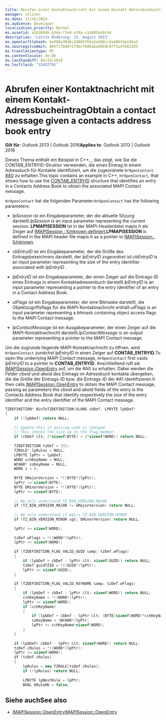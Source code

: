 ```yaml
---
title: Abrufen einer Kontaktnachricht mit einem Kontakt-Adressbucheintrag
manager: soliver
ms.date: 11/16/2014
ms.audience: Developer
localization_priority: Normal
ms.assetid: a263894b-b3da-f1e4-a7da-ca3695bddc94
description: 'Letzte Änderung: 13. August 2013'
ms.openlocfilehash: be988a3036c2d882f65e2e588cc9a40bfda146a5
ms.sourcegitcommit: 8657170d071f9bcf680aba50b9c07f2a4fb82283
ms.translationtype: MT
ms.contentlocale: de-DE
ms.lasthandoff: 04/28/2019
ms.locfileid: "33437791"
---
```

# <a name="obtain-a-contact-message-given-a-contacts-address-book-entry"></a><span data-ttu-id="6486a-103">Abrufen einer Kontaktnachricht mit einem Kontakt-Adressbucheintrag</span><span class="sxs-lookup"><span data-stu-id="6486a-103">Obtain a contact message given a contacts address book entry</span></span>

<span data-ttu-id="6486a-104">**Gilt für**: Outlook 2013 | Outlook 2016</span><span class="sxs-lookup"><span data-stu-id="6486a-104">**Applies to**: Outlook 2013 | Outlook 2016</span></span> 
  
<span data-ttu-id="6486a-105">Dieses Thema enthält ein Beispiel in C++, , das zeigt, wie Sie die CONTAB_ENTRYID-Struktur verwenden, die einen Eintrag in einem Adressbuch für Kontakte identifiziert, um die zugeordnete `HrOpenContact` [#A0](contab_entryid.md) zu erhalten.</span><span class="sxs-lookup"><span data-stu-id="6486a-105">This topic contains an example in C++, `HrOpenContact`, that shows how to use the [CONTAB_ENTRYID](contab_entryid.md) structure that identifies an entry in a Contacts Address Book to obtain the associated MAPI Contact message.</span></span> 
  
<span data-ttu-id="6486a-106">`HrOpenContact` hat die folgenden Parameter:</span><span class="sxs-lookup"><span data-stu-id="6486a-106">`HrOpenContact` has the following parameters:</span></span> 
  
-  <span data-ttu-id="6486a-107">*lpSession*  ist ein Eingabeparameter, der die aktuelle Sitzung darstellt.</span><span class="sxs-lookup"><span data-stu-id="6486a-107">*lpSession*  is an input parameter representing the current session.</span></span> <span data-ttu-id="6486a-108">**LPMAPISESSION** ist in der MAPI-Headerdatei mapix.h als Zeiger auf [IMAPISession : IUnknown definiert.](imapisessioniunknown.md)</span><span class="sxs-lookup"><span data-stu-id="6486a-108">**LPMAPISESSION** is defined in the MAPI header file mapix.h as a pointer to [IMAPISession : IUnknown](imapisessioniunknown.md).</span></span>
    
-  <span data-ttu-id="6486a-109">*cbEntryID* ist ein Eingabeparameter, der die Größe des Eintragsbezeichners darstellt, der *lpEntryID zugeordnet ist.*</span><span class="sxs-lookup"><span data-stu-id="6486a-109">*cbEntryID*  is an input parameter representing the size of the entry identifier associated with  *lpEntryID*  .</span></span> 
    
-  <span data-ttu-id="6486a-110">*lpEntryID ist*  ein Eingabeparameter, der einen Zeiger auf die Eintrags-ID eines Eintrags in einem Kontaktadressenbuch darstellt.</span><span class="sxs-lookup"><span data-stu-id="6486a-110">*lpEntryID*  is an input parameter representing a pointer to the entry identifier of an entry in a Contact Address Book.</span></span> 
    
-  <span data-ttu-id="6486a-111">*ulFlags ist*  ein Eingabeparameter, der eine Bitmaske darstellt, die Objektzugriffsflags für die MAPI-Kontaktnachricht enthält.</span><span class="sxs-lookup"><span data-stu-id="6486a-111">*ulFlags*  is an input parameter representing a bitmask containing object access flags to the MAPI Contact message.</span></span> 
    
-  <span data-ttu-id="6486a-112">*lpContactMessage*  ist ein Ausgabeparameter, der einen Zeiger auf die MAPI-Kontaktnachricht darstellt.</span><span class="sxs-lookup"><span data-stu-id="6486a-112">*lpContactMessage*  is an output parameter representing a pointer to the MAPI Contact message.</span></span> 
    
<span data-ttu-id="6486a-113">Um die zugrunde liegende MAPI-Kontaktnachricht zu öffnen, wird `HrOpenContact` *zunächst lpEntryID* in einen Zeiger auf **CONTAB_ENTRYID.**</span><span class="sxs-lookup"><span data-stu-id="6486a-113">To open the underlying MAPI Contact message,  `HrOpenContact` first casts  *lpEntryID*  to a pointer to **CONTAB_ENTRYID**.</span></span> <span data-ttu-id="6486a-114">Anschließend ruft sie [IMAPISession::OpenEntry](imapisession-openentry.md) auf, um die #A0 zu erhalten. Dabei werden die  *Felder cbeid*  und  *abeid*  des Eintrags im Adressbuch kontakte übergeben, die die Größe der Eintrags-ID bzw. die Eintrags-ID der #A1 identifizieren.</span><span class="sxs-lookup"><span data-stu-id="6486a-114">It then calls [IMAPISession::OpenEntry](imapisession-openentry.md) to obtain the MAPI Contact message, passing as parameters the  *cbeid*  and  *abeid*  fields of the entry in the Contacts Address Book that identify respectively the size of the entry identifier and the entry identifier of the MAPI Contact message.</span></span> 
  
```cpp
TZDEFINITION* BinToTZDEFINITION(ULONG cbDef, LPBYTE lpbDef) 
{ 
    if (!lpbDef) return NULL; 
 
    // Update this if parsing code is changed. 
    // This checks the size up to the flag member. 
    if (cbDef &lt; 2*sizeof(BYTE) + 2*sizeof(WORD)) return NULL; 
 
    TZDEFINITION tzDef = {0}; 
    TZRULE* lpRules = NULL; 
    LPBYTE lpPtr = lpbDef; 
    WORD cchKeyName = NULL; 
    WCHAR* szKeyName = NULL; 
    WORD i = 0; 
 
    BYTE bMajorVersion = *((BYTE*)lpPtr); 
    lpPtr += sizeof(BYTE); 
    BYTE bMinorVersion = *((BYTE*)lpPtr); 
    lpPtr += sizeof(BYTE); 
 
    // We only understand TZ_BIN_VERSION_MAJOR 
    if (TZ_BIN_VERSION_MAJOR != bMajorVersion) return NULL; 
 
    // We only understand if &gt;= TZ_BIN_VERSION_MINOR 
    if (TZ_BIN_VERSION_MINOR &gt; bMinorVersion) return NULL; 
 
    lpPtr += sizeof(WORD); 
 
    tzDef.wFlags = *((WORD*)lpPtr); 
    lpPtr += sizeof(WORD); 
 
    if (TZDEFINITION_FLAG_VALID_GUID &amp; tzDef.wFlags) 
    { 
        if (lpbDef + cbDef - lpPtr &lt; sizeof(GUID)) return NULL; 
        tzDef.guidTZID = *((GUID*)lpPtr); 
        lpPtr += sizeof(GUID); 
    } 
 
    if (TZDEFINITION_FLAG_VALID_KEYNAME &amp; tzDef.wFlags) 
    { 
        if (lpbDef + cbDef - lpPtr &lt; sizeof(WORD)) return NULL; 
        cchKeyName = *((WORD*)lpPtr); 
        lpPtr += sizeof(WORD); 
        if (cchKeyName) 
        { 
            if (lpbDef + cbDef - lpPtr &lt; (BYTE)sizeof(WORD)*cchKeyName) return NULL; 
            szKeyName = (WCHAR*)lpPtr; 
            lpPtr += cchKeyName*sizeof(WORD); 
        } 
    } 
 
    if (lpbDef+ cbDef - lpPtr &lt; sizeof(WORD)) return NULL; 
    tzDef.cRules = *((WORD*)lpPtr); 
    lpPtr += sizeof(WORD); 
    if (tzDef.cRules) 
    { 
        lpRules = new TZRULE[tzDef.cRules]; 
        if (!lpRules) return NULL; 
 
        LPBYTE lpNextRule = lpPtr; 
        BOOL bRuleOK = false; 

```

## <a name="see-also"></a><span data-ttu-id="6486a-115">Siehe auch</span><span class="sxs-lookup"><span data-stu-id="6486a-115">See also</span></span>

- [<span data-ttu-id="6486a-116">IMAPISession::OpenEntry</span><span class="sxs-lookup"><span data-stu-id="6486a-116">IMAPISession::OpenEntry</span></span>](imapisession-openentry.md)

